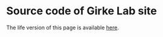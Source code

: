 # Source code of Girke Lab site
The life version of this page is available [here](http://girke.bioinformatics.ucr.edu/).

